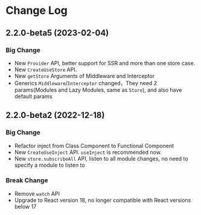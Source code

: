 # Change Log



## 2.2.0-beta5 (2023-02-04)

### Big Change

- New `Provider` API, better support for SSR and more than one store case.
- New `CreateUseStore` API.
- New `getStore` Arguments of Middleware and Interceptor
- Generics `Middleware`/`Interceptor` changed，They need 2 params(Modules and Lazy Modules, same as `Store`), and also have default params

## 2.2.0-beta2 (2022-12-18)

### Big Change

- Refactor inject from Class Component to Functional Component
- New `CreateUseInject` API. `useInject` is recommended now.
- New `store.subscribeAll` API, listen to all module changes, no need to specify a module to listen to

### Break Change

- Remove `watch` API
- Upgrade to React version 18, no longer compatible with React versions below 17
